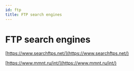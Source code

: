 ```yaml
---
id: ftp
title: FTP search engines
---
```


# FTP search engines

[https://www.searchftps.net/](https://www.searchftps.net/)

[https://www.mmnt.ru/int/](https://www.mmnt.ru/int/)